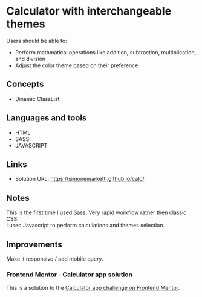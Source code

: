 # Calculator with interchangeable themes

Users should be able to:

- Perform mathmatical operations like addition, subtraction, multiplication, and division
- Adjust the color theme based on their preference

## Concepts

- Dinamic ClassList

## Languages and tools

- HTML
- SASS
- JAVASCRIPT

## Links

- Solution URL: https://simonemarketti.github.io/calc/

## Notes

This is the first time I used Sass. Very rapid workflow rather then classic CSS.  
I used Javascript to perform calculations and themes selection.

## Improvements

Make it responsive / add mobile query.

### Frontend Mentor - Calculator app solution

This is a solution to the [Calculator app challenge on Frontend Mentor](https://www.frontendmentor.io/challenges/calculator-app-9lteq5N29).

